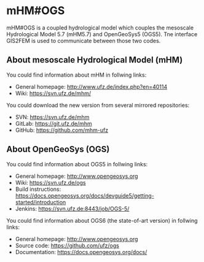 # mHM\#OGS #

mHM\#OGS is a coupled hydrological model which couples the mesoscale Hydrological Model 5.7 (mHM5.7) and OpenGeoSys5 (OGS5). Tne interface GIS2FEM is used to communicate between those two codes.

## About mesoscale Hydrological Model (mHM)

You could find information about mHM in follwing links:
- General homepage: http://www.ufz.de/index.php?en=40114
- Wiki: https://svn.ufz.de/mhm/

You could download the new version from several mirrored repositories:
- SVN:    https://svn.ufz.de/mhm 
- GitLab: https://git.ufz.de/mhm
- GitHub: https://github.com/mhm-ufz

## About OpenGeoSys (OGS)

You could find information about OGS5 in follwing links:
- General homepage: http://www.opengeosys.org
- Wiki: https://svn.ufz.de/ogs
- Build instructions: https://docs.opengeosys.org/docs/devguide5/getting-started/introduction
- Jenkins: https://svn.ufz.de:8443/job/OGS-5/

You could find information about OGS6 (the state-of-art version) in follwing links:

- General homepage: http://www.opengeosys.org
- Source code: https://github.com/ufz/ogs
- Documentation: https://docs.opengeosys.org/docs/

